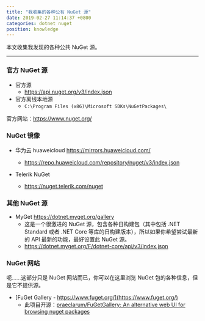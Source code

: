 ```yaml
---
title: "我收集的各种公有 NuGet 源"
date: 2019-02-27 11:14:37 +0800
categories: dotnet nuget
position: knowledge
---
```


本文收集我发现的各种公共 NuGet 源。

---

<div id="toc"></div>

### 官方 NuGet 源

- 官方源
    - <https://api.nuget.org/v3/index.json>
- 官方离线本地源
    - `C:\Program Files (x86)\Microsoft SDKs\NuGetPackages\`

官方网站：<https://www.nuget.org/>

### NuGet 镜像

- 华为云 huaweicloud <https://mirrors.huaweicloud.com/>
    - <https://repo.huaweicloud.com/repository/nuget/v3/index.json>

- Telerik NuGet
    - <https://nuget.telerik.com/nuget>

### 其他 NuGet 源

- MyGet <https://dotnet.myget.org/gallery>
    - 这是一个很激进的 NuGet 源，包含各种日构建包（其中包括 .NET Standard 或者 .NET Core 等库的日构建版本），所以如果你希望尝试最新的 API 最新的功能，最好设置此 NuGet 源。
    - <https://dotnet.myget.org/F/dotnet-core/api/v3/index.json>

### NuGet 网站

呃……这部分只是 NuGet 网站而已，你可以在这里浏览 NuGet 包的各种信息，但是它不提供源。

- [FuGet Gallery - https://www.fuget.org/](https://www.fuget.org/)
    - 此项目开源：[praeclarum/FuGetGallery: An alternative web UI for browsing nuget packages](https://github.com/praeclarum/FuGetGallery)
